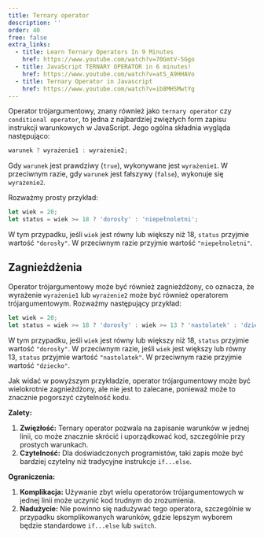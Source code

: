 ```yaml
---
title: Ternary operator
description: ''
order: 40
free: false
extra_links:
  - title: Learn Ternary Operators In 9 Minutes
    href: https://www.youtube.com/watch?v=70GmtV-5Ggo
  - title: JavaScript TERNARY OPERATOR in 6 minutes!
    href: https://www.youtube.com/watch?v=atS_A9HHAVo
  - title: Ternary Operator in Javascript
    href: https://www.youtube.com/watch?v=ib8MHSMwtYg
---
```


Operator trójargumentowy, znany również jako `ternary operator` czy `conditional operator`, to jedna z najbardziej zwięzłych form zapisu instrukcji warunkowych w JavaScript. Jego ogólna składnia wygląda następująco:

```javascript
warunek ? wyrażenie1 : wyrażenie2;
```

Gdy `warunek` jest prawdziwy (`true`), wykonywane jest `wyrażenie1`. W przeciwnym razie, gdy `warunek` jest fałszywy (`false`), wykonuje się `wyrażenie2`.

Rozważmy prosty przykład:

```javascript
let wiek = 20;
let status = wiek >= 18 ? 'dorosły' : 'niepełnoletni';
```

W tym przypadku, jeśli `wiek` jest równy lub większy niż 18, `status` przyjmie wartość `"dorosły"`. W przeciwnym razie przyjmie wartość `"niepełnoletni"`.

## Zagnieżdżenia

Operator trójargumentowy może być również zagnieżdżony, co oznacza, że wyrażenie `wyrażenie1` lub `wyrażenie2` może być również operatorem trójargumentowym. Rozważmy następujący przykład:

```javascript
let wiek = 20;
let status = wiek >= 18 ? 'dorosły' : wiek >= 13 ? 'nastolatek' : 'dziecko';
```

W tym przypadku, jeśli `wiek` jest równy lub większy niż 18, `status` przyjmie wartość `"dorosły"`. W przeciwnym razie, jeśli `wiek` jest większy lub równy 13, `status` przyjmie wartość `"nastolatek"`. W przeciwnym razie przyjmie wartość `"dziecko"`.

Jak widać w powyższym przykładzie, operator trójargumentowy może być wielokrotnie zagnieżdżony, ale nie jest to zalecane, ponieważ może to znacznie pogorszyć czytelność kodu.

**Zalety:**

1. **Zwięzłość:** Ternary operator pozwala na zapisanie warunków w jednej linii, co może znacznie skrócić i uporządkować kod, szczególnie przy prostych warunkach.
2. **Czytelność:** Dla doświadczonych programistów, taki zapis może być bardziej czytelny niż tradycyjne instrukcje `if...else`.

**Ograniczenia:**

1. **Komplikacja:** Używanie zbyt wielu operatorów trójargumentowych w jednej linii może uczynić kod trudnym do zrozumienia.
2. **Nadużycie:** Nie powinno się nadużywać tego operatora, szczególnie w przypadku skomplikowanych warunków, gdzie lepszym wyborem będzie standardowe `if...else` lub `switch`.
